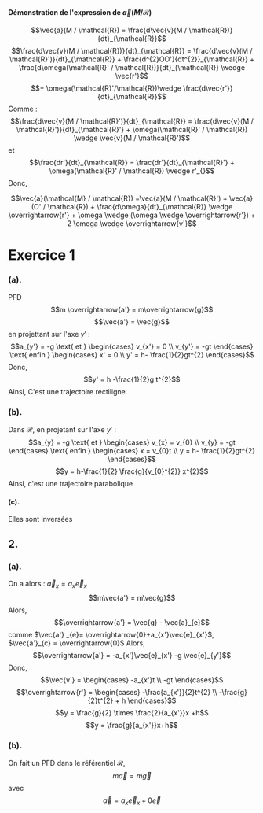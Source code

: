 #### Démonstration de l'expression de $\vec{a}(M / \mathcal{R})$
$$\vec{a}(M / \mathcal{R}) = \frac{d\vec{v}(M / \mathcal{R})}{dt}_{\mathcal{R}}$$
$$\frac{d\vec{v}(M / \mathcal{R})}{dt}_{\mathcal{R}} = \frac{d\vec{v}(M / \mathcal{R}')}{dt}_{\mathcal{R}} + \frac{d^{2}OO'}{dt^{2}}_{\mathcal{R}} + \frac{d\omega(\mathcal{R}' / \mathcal{R})}{dt}_{\mathcal{R}} \wedge \vec{r'}$$
$$+ \omega(\mathcal{R}'/\mathcal{R})\wedge \frac{d\vec{r'}}{dt}_{\mathcal{R}}$$
Comme : 
$$\frac{d\vec{v}(M / \mathcal{R}')}{dt}_{\mathcal{R}} = \frac{d\vec{v}(M / \mathcal{R}')}{dt}_{\mathcal{R}'} + \omega(\mathcal{R}' / \mathcal{R}) \wedge \vec{v}(M / \mathcal{R}')$$
et 
$$\frac{dr'}{dt}_{\mathcal{R}} = \frac{dr'}{dt}_{\mathcal{R}'} + \omega(\mathcal{R}' / \mathcal{R}) \wedge r'_{}$$
Donc, 

$$\vec{a}(\mathcal{M} / \mathcal{R}) =\vec{a}(M / \mathcal{R}') + \vec{a}(O' / \mathcal{R}) + \frac{d\omega}{dt}_{\mathcal{R}} \wedge \overrightarrow{r'} + \omega \wedge (\omega \wedge \overrightarrow{r'}) + 2 \omega \wedge \overrightarrow{v'}$$


# Exercice 1
### (a).
PFD
$$m \overrightarrow{a'} = m\overrightarrow{g}$$
$$\vec{a'} = \vec{g}$$
en projettant sur l'axe $y'$ : 
$$a_{y'} = -g \text{ et } \begin{cases}
v_{x'} = 0 \\
v_{y'} = -gt
\end{cases} \text{ enfin } \begin{cases}
x' = 0 \\
y' = h- \frac{1}{2}gt^{2} 
\end{cases}$$
Donc, 
$$y' = h -\frac{1}{2}g t^{2}$$
Ainsi, 
C'est une trajectoire rectiligne. 

### (b).
Dans $\mathcal{R}$, 
en projetant sur l'axe $y'$ : 
$$a_{y} = -g \text{ et } \begin{cases}
v_{x} = v_{0} \\
v_{y} = -gt
\end{cases} \text{ enfin } \begin{cases}
x = v_{0}t \\
y = h- \frac{1}{2}gt^{2} 
\end{cases}$$
$$y = h-\frac{1}{2} \frac{g}{v_{0}^{2}} x^{2}$$
Ainsi, 
c'est une trajectoire parabolique

#### (c).
Elles sont inversées

## 2.
### (a).
On a alors : $\vec{a}_{x} = a_{x}\vec{e}_{x}$
$$m\vec{a'} = m\vec{g}$$
Alors, 
$$\overrightarrow{a'} = \vec{g} - \vec{a}_{e}$$
comme $\vec{a'} _{e}= \overrightarrow{0}+a_{x'}\vec{e}_{x'}$, $\vec{a'}_{c} = \overrightarrow{0}$ 
Alors, 
$$\overrightarrow{a'} = -a_{x'}\vec{e}_{x'} -g \vec{e}_{y'}$$
Donc, 
$$\vec{v'} = \begin{cases}
-a_{x'}t \\
-gt 
\end{cases}$$
$$\overrightarrow{r'} = \begin{cases}
-\frac{a_{x'}}{2}t^{2} \\
-\frac{g}{2}t^{2} + h
\end{cases}$$
$$y = \frac{g}{2} \times \frac{2}{a_{x'}}x +h$$
$$y = \frac{g}{a_{x'}}x+h$$

### (b).
On fait un PFD dans le référentiel $\mathcal{R}$, 
$$m\vec{a} = m\vec{g}$$
avec 
$$\vec{a} = a_{x} \vec{e}_{x} + 0 \vec{e}_{}$$
